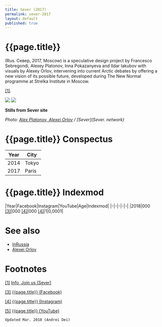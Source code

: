 ```yaml
---
title: Sever (2017)
permalink: sever-2017
layout: default
published: true
---
```


# {{page.title}}

(Rus. Север, 2017, Moscow) is a speculative design project by Francesco Sebregondi, Alexey Platonov, Inna Pokazanyeva and Ildar Iakubov with visuals by Alexey Orlov, intervening into current Arctic debates by offering a new vision of its possible future, developed during The New Normal programme at Strelka Institute in Moscow.


<span id="a1">[\[1\]](#f1)</span>.

![](/encyclopedia/images/sever-1.png)
![](/encyclopedia/images/sever-2.png)

**Stills from Sever site**

*Photo: [Alex Platonov, Alexei Orlov](index) / [Sever](Sever. network)*

# {{page.title}} Conspectus

|Year|City|
|-|-|
|2014|Tokyo|
|2017|Paris|

# {{page.title}} Indexmod

|Year|Facebook|Instagram|YouTube|Age|Indexmod|
|-|-|-|-|-|
|2018|000 <span id="a3">[\[3\]](#f3)</span>|000 <span id="a4">[\[4\]](#f4)</span>|000 <span id="a4">[\[4\]](#f4)</span>|1|0,0001|


# See also

+ [InRussia](inrussia)
+ [Alexei Orlov](orlov-alexei)

# Footnotes

[[1]](#a1) <span id="f1"></span> [Info, Join us (Sever)](http://sever.network/)

[[3]](#a3) <span id="f3"></span> [{{page.title}} (Facebook)](http://sever.network/)

[[4]](#a4) <span id="f4"></span> [{{page.title}} (Instagram)](index)

[[5]](#a5) <span id="f5"></span> [{{page.title}} (YouTube)](index)

`Updated Mar. 2018 (Andrei Dei)`
